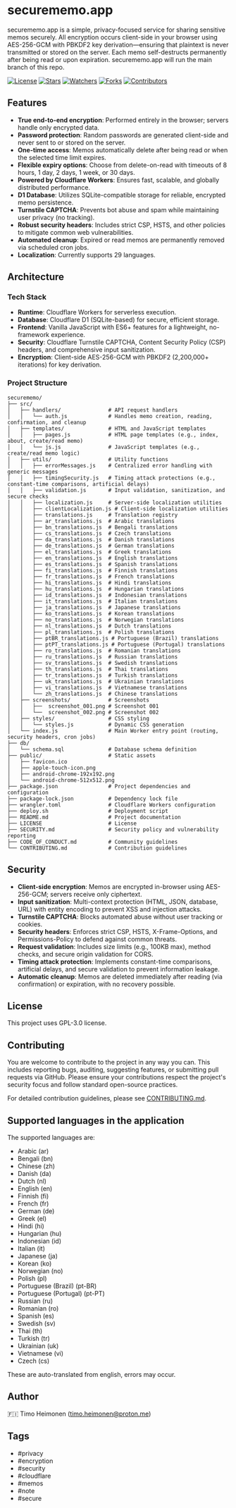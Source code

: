# securememo.app

securememo.app is a simple, privacy-focused service for sharing sensitive memos securely. All encryption occurs client-side in your browser using AES-256-GCM with PBKDF2 key derivation—ensuring that plaintext is never transmitted or stored on the server. Each memo self-destructs permanently after being read or upon expiration.
securememo.app will run the main branch of this repo.

[![License](https://img.shields.io/github/license/timoheimonen/securememo.app)](https://github.com/timoheimonen/securememo.app/blob/main/LICENSE)
[![Stars](https://img.shields.io/github/stars/timoheimonen/securememo.app)](https://github.com/timoheimonen/securememo.app/stargazers)
[![Watchers](https://img.shields.io/github/watchers/timoheimonen/securememo.app)](https://github.com/timoheimonen/securememo.app/watchers)
[![Forks](https://img.shields.io/github/forks/timoheimonen/securememo.app)](https://github.com/timoheimonen/securememo.app/network/members)
[![Contributors](https://img.shields.io/github/contributors/timoheimonen/securememo.app)](https://github.com/timoheimonen/securememo.app/graphs/contributors)


## Features

- **True end-to-end encryption**: Performed entirely in the browser; servers handle only encrypted data.
- **Password protection**: Random passwords are generated client-side and never sent to or stored on the server.
- **One-time access**: Memos automatically delete after being read or when the selected time limit expires.
- **Flexible expiry options**: Choose from delete-on-read with timeouts of 8 hours, 1 day, 2 days, 1 week, or 30 days.
- **Powered by Cloudflare Workers**: Ensures fast, scalable, and globally distributed performance.
- **D1 Database**: Utilizes SQLite-compatible storage for reliable, encrypted memo persistence.
- **Turnstile CAPTCHA**: Prevents bot abuse and spam while maintaining user privacy (no tracking).
- **Robust security headers**: Includes strict CSP, HSTS, and other policies to mitigate common web vulnerabilities.
- **Automated cleanup**: Expired or read memos are permanently removed via scheduled cron jobs.
- **Localization**: Currently supports 29 languages.



## Architecture

### Tech Stack

- **Runtime**: Cloudflare Workers for serverless execution.
- **Database**: Cloudflare D1 (SQLite-based) for secure, efficient storage.
- **Frontend**: Vanilla JavaScript with ES6+ features for a lightweight, no-framework experience.
- **Security**: Cloudflare Turnstile CAPTCHA, Content Security Policy (CSP) headers, and comprehensive input sanitization.
- **Encryption**: Client-side AES-256-GCM with PBKDF2 (2,200,000+ iterations) for key derivation.

### Project Structure

```
securememo/
├── src/
│   ├── handlers/               # API request handlers
│   │   └── auth.js             # Handles memo creation, reading, confirmation, and cleanup
│   ├── templates/              # HTML and JavaScript templates
│   │   ├── pages.js            # HTML page templates (e.g., index, about, create/read memo)
│   │   └── js.js               # JavaScript templates (e.g., create/read memo logic)
│   ├── utils/                  # Utility functions
│   │   ├── errorMessages.js    # Centralized error handling with generic messages
│   │   ├── timingSecurity.js   # Timing attack protections (e.g., constant-time comparisons, artificial delays)
│   │   ├── validation.js       # Input validation, sanitization, and secure checks
│   │   ├── localization.js     # Server-side localization utilities
│   │   ├── clientLocalization.js # Client-side localization utilities
│   │   ├── translations.js     # Translation registry
│   │   ├── ar_translations.js  # Arabic translations
│   │   ├── bn_translations.js  # Bengali translations
│   │   ├── cs_translations.js  # Czech translations
│   │   ├── da_translations.js  # Danish translations
│   │   ├── de_translations.js  # German translations
│   │   ├── el_translations.js  # Greek translations
│   │   ├── en_translations.js  # English translations
│   │   ├── es_translations.js  # Spanish translations
│   │   ├── fi_translations.js  # Finnish translations
│   │   ├── fr_translations.js  # French translations
│   │   ├── hi_translations.js  # Hindi translations
│   │   ├── hu_translations.js  # Hungarian translations
│   │   ├── id_translations.js  # Indonesian translations
│   │   ├── it_translations.js  # Italian translations
│   │   ├── ja_translations.js  # Japanese translations
│   │   ├── ko_translations.js  # Korean translations
│   │   ├── no_translations.js  # Norwegian translations
│   │   ├── nl_translations.js  # Dutch translations
│   │   ├── pl_translations.js  # Polish translations
│   │   ├── ptBR_translations.js # Portuguese (Brazil) translations
│   │   ├── ptPT_translations.js # Portuguese (Portugal) translations
│   │   ├── ro_translations.js  # Romanian translations
│   │   ├── ru_translations.js  # Russian translations
│   │   ├── sv_translations.js  # Swedish translations
│   │   ├── th_translations.js  # Thai translations
│   │   ├── tr_translations.js  # Turkish translations
│   │   ├── uk_translations.js  # Ukrainian translations
│   │   ├── vi_translations.js  # Vietnamese translations
│   │   └── zh_translations.js  # Chinese translations
│   ├── screenshots/            # Screenshots
│   │   ├──  screenshot_001.png # Screenshot 001
│   │   └──  screenshot_002.png # Screenshot 002
│   ├── styles/                 # CSS styling
│   │   └── styles.js           # Dynamic CSS generation
│   └── index.js                # Main Worker entry point (routing, security headers, cron jobs)
├── db/
│   └── schema.sql              # Database schema definition
├── public/                     # Static assets
│   ├── favicon.ico
│   ├── apple-touch-icon.png
│   ├── android-chrome-192x192.png
│   └── android-chrome-512x512.png
├── package.json                # Project dependencies and configuration
├── package-lock.json           # Dependency lock file
├── wrangler.toml               # Cloudflare Workers configuration
├── deploy.sh                   # Deployment script
├── README.md                   # Project documentation
├── LICENSE                     # License
├── SECURITY.md                 # Security policy and vulnerability reporting
├── CODE_OF_CONDUCT.md          # Community guidelines
└── CONTRIBUTING.md             # Contribution guidelines
```

## Security

- **Client-side encryption**: Memos are encrypted in-browser using AES-256-GCM; servers receive only ciphertext.
- **Input sanitization**: Multi-context protection (HTML, JSON, database, URL) with entity encoding to prevent XSS and injection attacks.
- **Turnstile CAPTCHA**: Blocks automated abuse without user tracking or cookies.
- **Security headers**: Enforces strict CSP, HSTS, X-Frame-Options, and Permissions-Policy to defend against common threats.
- **Request validation**: Includes size limits (e.g., 100KB max), method checks, and secure origin validation for CORS.
- **Timing attack protection**: Implements constant-time comparisons, artificial delays, and secure validation to prevent information leakage.
- **Automatic cleanup**: Memos are deleted immediately after reading (via confirmation) or expiration, with no recovery possible.

## License

This project uses GPL-3.0 license.

## Contributing
You are welcome to contribute to the project in any way you can. This includes reporting bugs, auditing, suggesting features, or submitting pull requests via GitHub. Please ensure your contributions respect the project's security focus and follow standard open-source practices.

For detailed contribution guidelines, please see [CONTRIBUTING.md](CONTRIBUTING.md).

## Supported languages in the application
The supported languages are:  
 - Arabic (ar)
 - Bengali (bn)
 - Chinese (zh)
 - Danish (da)
 - Dutch (nl)
 - English (en)  
 - Finnish (fi)
 - French (fr)
 - German (de)
 - Greek (el)
 - Hindi (hi)
 - Hungarian (hu)
 - Indonesian (id)
 - Italian (it)
 - Japanese (ja)
 - Korean (ko)
 - Norwegian (no)
 - Polish (pl)
 - Portuguese (Brazil) (pt-BR)
 - Portuguese (Portugal) (pt-PT)
 - Russian (ru)
 - Romanian (ro)
 - Spanish (es)
 - Swedish (sv)
 - Thai (th)
 - Turkish (tr)
 - Ukrainian (uk)
 - Vietnamese (vi)
 - Czech (cs)

These are auto-translated from english, errors may occur.

## Author

🇫🇮 Timo Heimonen (timo.heimonen@proton.me) 

## Tags

- #privacy
- #encryption
- #security
- #cloudflare
- #memos
- #note
- #secure